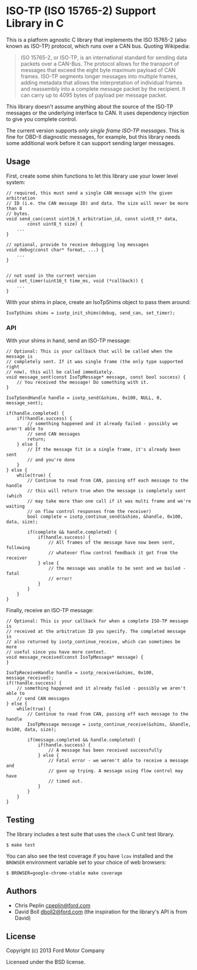  ISO-TP (ISO 15765-2) Support Library in C
================================

This is a platform agnostic C library that implements the ISO 15765-2 (also
known as ISO-TP) protocol, which runs over a CAN bus. Quoting Wikipedia:

>ISO 15765-2, or ISO-TP, is an international standard for sending data packets
>over a CAN-Bus. The protocol allows for the transport of messages that exceed
>the eight byte maximum payload of CAN frames. ISO-TP segments longer messages
>into multiple frames, adding metadata that allows the interpretation of
>individual frames and reassembly into a complete message packet by the
>recipient. It can carry up to 4095 bytes of payload per message packet.

This library doesn't assume anything about the source of the ISO-TP messages or
the underlying interface to CAN. It uses dependency injection to give you
complete control.

The current version supports *only single frame ISO-TP messages*. This is fine
for OBD-II diagnostic messages, for example, but this library needs some
additional work before it can support sending larger messages.

## Usage

First, create some shim functions to let this library use your lower level
system:

    // required, this must send a single CAN message with the given arbitration
    // ID (i.e. the CAN message ID) and data. The size will never be more than 8
    // bytes.
    void send_can(const uint16_t arbitration_id, const uint8_t* data,
            const uint8_t size) {
        ...
    }

    // optional, provide to receive debugging log messages
    void debug(const char* format, ...) {
        ...
    }


    // not used in the current version
    void set_timer(uint16_t time_ms, void (*callback)) {
        ...
    }

With your shims in place, create an IsoTpShims object to pass them around:

    IsoTpShims shims = isotp_init_shims(debug, send_can, set_timer);

### API

With your shims in hand, send an ISO-TP message:

    // Optional: This is your callback that will be called when the message is
    // completely sent. If it was single frame (the only type supported right
    // now), this will be called immediately.
    void message_sent(const IsoTpMessage* message, const bool success) {
        // You received the message! Do something with it.
    }

    IsoTpSendHandle handle = isotp_send(&shims, 0x100, NULL, 0, message_sent);

    if(handle.completed) {
        if(!handle.success) {
            // something happened and it already failed - possibly we aren't able to
            // send CAN messages
            return;
        } else {
            // If the message fit in a single frame, it's already been sent
            // and you're done
        }
    } else {
        while(true) {
            // Continue to read from CAN, passing off each message to the handle
            // this will return true when the message is completely sent (which
            // may take more than one call if it was multi frame and we're waiting
            // on flow control responses from the receiver)
            bool complete = isotp_continue_send(&shims, &handle, 0x100, data, size);

            if(complete && handle.completed) {
                if(handle.success) {
                    // All frames of the message have now been sent, following
                    // whatever flow control feedback it got from the receiver
                } else {
                    // the message was unable to be sent and we bailed - fatal
                    // error!
                }
            }
        }
    }

Finally, receive an ISO-TP message:

    // Optional: This is your callback for when a complete ISO-TP message is
    // received at the arbitration ID you specify. The completed message is
    // also returned by isotp_continue_receive, which can sometimes be more
    // useful since you have more context.
    void message_received(const IsoTpMessage* message) {
    }

    IsoTpReceiveHandle handle = isotp_receive(&shims, 0x100, message_received);
    if(!handle.success) {
        // something happened and it already failed - possibly we aren't able to
        // send CAN messages
    } else {
        while(true) {
            // Continue to read from CAN, passing off each message to the handle
            IsoTpMessage message = isotp_continue_receive(&shims, &handle, 0x100, data, size);

            if(message.completed && handle.completed) {
                if(handle.success) {
                    // A message has been received successfully
                } else {
                    // Fatal error - we weren't able to receive a message and
                    // gave up trying. A message using flow control may have
                    // timed out.
                }
            }
        }
    }

## Testing

The library includes a test suite that uses the `check` C unit test library.

    $ make test

You can also see the test coverage if you have `lcov` installed and the
`BROWSER` environment variable set to your choice of web browsers:

    $ BROWSER=google-chrome-stable make coverage

## Authors

* Chris Peplin cpeplin@ford.com
* David Boll dboll2@ford.com (the inspiration for the library's API is from David)

## License

Copyright (c) 2013 Ford Motor Company

Licensed under the BSD license.
